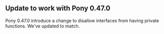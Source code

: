 ## Update to work with Pony 0.47.0

Pony 0.47.0 introduce a change to disallow interfaces from having private functions. We've updated to match.

